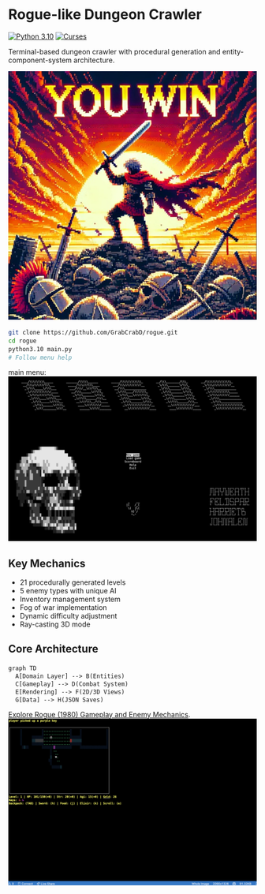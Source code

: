 # Rogue-like Dungeon Crawler

[![Python 3.10](https://img.shields.io/badge/Python-3.10-blue.svg)](https://www.python.org/)
[![Curses](https://img.shields.io/badge/UI-curses-lightgrey.svg)](https://docs.python.org/3/library/curses.html)

Terminal-based dungeon crawler with procedural generation and entity-component-system architecture.

![Victory screen](/materials/victory.jpg)

```bash
git clone https://github.com/GrabCrabD/rogue.git
cd rogue
python3.10 main.py
# Follow menu help
```

main menu:
![Menu](/materials/main_menu_screen.png)

## Key Mechanics

- 21 procedurally generated levels
- 5 enemy types with unique AI
- Inventory management system
- Fog of war implementation
- Dynamic difficulty adjustment
- Ray-casting 3D mode

## Core Architecture

```mermaid
graph TD
  A[Domain Layer] --> B(Entities)
  C[Gameplay] --> D(Combat System)
  E[Rendering] --> F(2D/3D Views)
  G[Data] --> H(JSON Saves)
```

[Explore Rogue (1980) Gameplay and Enemy Mechanics](https://en.wikipedia.org/wiki/Rogue_(video_game)).
![2D gameplay](/materials/gameplay.png)
